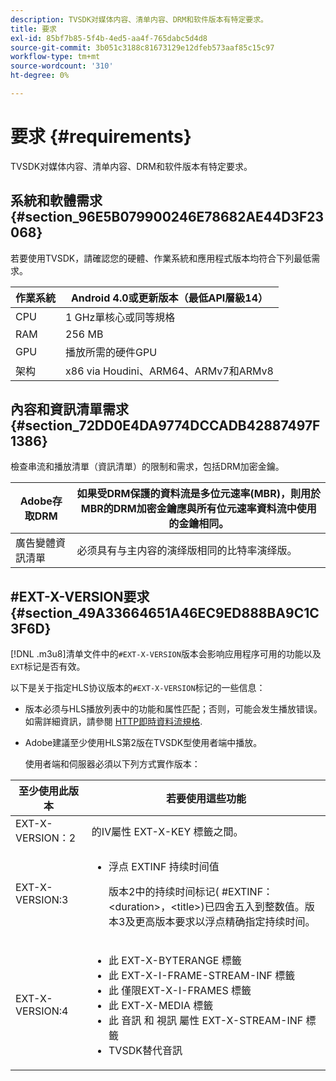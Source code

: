 ```yaml
---
description: TVSDK对媒体内容、清单内容、DRM和软件版本有特定要求。
title: 要求
exl-id: 85bf7b85-5f4b-4ed5-aa4f-765dabc5d4d8
source-git-commit: 3b051c3188c81673129e12dfeb573aaf85c15c97
workflow-type: tm+mt
source-wordcount: '310'
ht-degree: 0%

---
```


# 要求 {#requirements}

TVSDK对媒体内容、清单内容、DRM和软件版本有特定要求。

## 系統和軟體需求 {#section_96E5B079900246E78682AE44D3F23068}

若要使用TVSDK，請確認您的硬體、作業系統和應用程式版本均符合下列最低需求。

| 作業系統 | Android 4.0或更新版本（最低API層級14） |
|---|---|
| CPU | 1 GHz單核心或同等規格 |
| RAM | 256 MB |
| GPU | 播放所需的硬件GPU |
| 架构 | x86 via Houdini、ARM64、ARMv7和ARMv8 |

## 內容和資訊清單需求 {#section_72DD0E4DA9774DCCADB42887497F1386}

檢查串流和播放清單（資訊清單）的限制和需求，包括DRM加密金鑰。

| Adobe存取DRM | 如果受DRM保護的資料流是多位元速率(MBR)，則用於MBR的DRM加密金鑰應與所有位元速率資料流中使用的金鑰相同。 |
|---|---|
| 廣告變體資訊清單 | 必须具有与主内容的演绎版相同的比特率演绎版。 |

## #EXT-X-VERSION要求 {#section_49A33664651A46EC9ED888BA9C1C3F6D}

[!DNL .m3u8]清单文件中的`#EXT-X-VERSION`版本会影响应用程序可用的功能以及`EXT`标记是否有效。

以下是关于指定HLS协议版本的`#EXT-X-VERSION`标记的一些信息：

* 版本必须与HLS播放列表中的功能和属性匹配；否则，可能会发生播放错误。如需詳細資訊，請參閱 [HTTP即時資料流規格](https://datatracker.ietf.org/doc/draft-pantos-http-live-streaming/?include_text=1).
* Adobe建議至少使用HLS第2版在TVSDK型使用者端中播放。

   使用者端和伺服器必須以下列方式實作版本：

<table frame="all" colsep="1" rowsep="1" id="table_62EB98EDD9DE49EC84CB1C7D59BC40E6"> 
 <thead> 
  <tr rowsep="1"> 
   <th colname="1" class="entry"> 至少使用此版本 </th> 
   <th colname="2" class="entry"> 若要使用這些功能 </th> 
  </tr> 
 </thead>
 <tbody> 
  <tr rowsep="1"> 
   <td colname="1"> <span class="codeph"> EXT-X-VERSION：2 </span> </td> 
   <td colname="2"> 的IV屬性 <span class="codeph"> EXT-X-KEY </span> 標籤之間。 </td> 
  </tr> 
  <tr rowsep="1"> 
   <td colname="1"> <span class="codeph"> EXT-X-VERSION:3 </span> </td> 
   <td colname="2"> 
    <ul id="ul_C9500D3F934848639C204BF248F139FF"> 
     <li id="li_535A7E3FABCB46FE872A7EA5DE2A1784">浮点<span class="codeph"> EXTINF </span>持续时间值 <p>版本2中的持续时间标记(<span class="codeph"> #EXTINF： </span>&lt;duration&gt;，&lt;title&gt;)已四舍五入到整数值。版本3及更高版本要求以浮点精确指定持续时间。 </p> </li> 
    </ul> </td> 
  </tr> 
  <tr rowsep="0"> 
   <td colname="1"> <span class="codeph"> EXT-X-VERSION:4 </span> </td> 
   <td colname="2"> 
    <ul id="ul_3355A6CBBE2141DDB92660BB4B604D70"> 
     <li id="li_5E73D41AF6DC4CEE88D6C029FFCFC350">此 <span class="codeph"> EXT-X-BYTERANGE </span> 標籤 </li> 
     <li id="li_BF5141F516F749E5890860D487EB5287">此 <span class="codeph"> EXT-X-I-FRAME-STREAM-INF </span> 標籤 </li> 
     <li id="li_E0D399A13812499B94107CDE62998EE9">此 <span class="codeph"> 僅限EXT-X-I-FRAMES </span> 標籤 </li> 
     <li id="li_A7783AFF99854EFBBAECD2967E4CBF2B">此 <span class="codeph"> EXT-X-MEDIA </span> 標籤 </li> 
     <li id="li_15AE652F33C1454AA90DDC65E7D6C2FD">此 <span class="codeph"> 音訊 </span> 和 <span class="codeph"> 視訊 </span> 屬性 <span class="codeph"> EXT-X-STREAM-INF </span> 標籤 </li> 
     <li id="li_DB2A7847D5884F6E91FD9E78101FBCA5">TVSDK替代音訊 </li> 
    </ul> </td> 
  </tr> 
 </tbody> 
</table>
